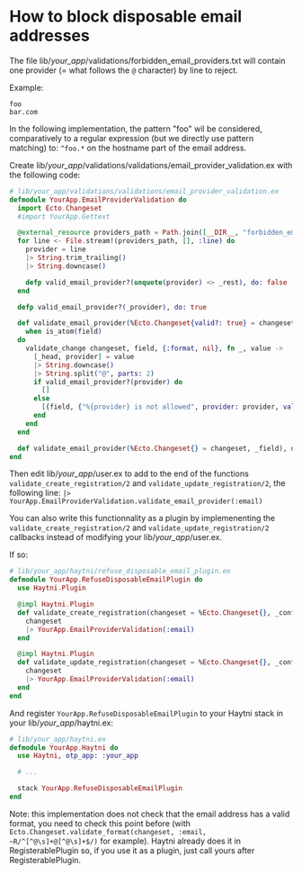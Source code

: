 # How to block disposable email addresses

The file lib/*your_app*/validations/forbidden_email_providers.txt will contain one provider (= what follows the `@` character) by line to reject.

Example:

```
foo
bar.com
```

In the following implementation, the pattern "foo" wil be considered, comparatively to a regular expression (but we directly use pattern matching) to: `^foo.*` on the hostname part of the email address.

Create lib/*your_app*/validations/validations/email_provider_validation.ex with the following code:

```elixir
# lib/your_app/validations/validations/email_provider_validation.ex
defmodule YourApp.EmailProviderValidation do
  import Ecto.Changeset
  #import YourApp.Gettext

  @external_resource providers_path = Path.join([__DIR__, "forbidden_email_providers.txt"])
  for line <- File.stream!(providers_path, [], :line) do
    provider = line
    |> String.trim_trailing()
    |> String.downcase()

    defp valid_email_provider?(unquote(provider) <> _rest), do: false
  end

  defp valid_email_provider?(_provider), do: true

  def validate_email_provider(%Ecto.Changeset{valid?: true} = changeset, field)
    when is_atom(field)
  do
    validate_change changeset, field, {:format, nil}, fn _, value ->
      [_head, provider] = value
      |> String.downcase()
      |> String.split("@", parts: 2)
      if valid_email_provider?(provider) do
        []
      else
        [{field, {"%{provider} is not allowed", provider: provider, validation: :format}}] # better if you translate it with (d)gettext
      end
    end
  end

  def validate_email_provider(%Ecto.Changeset{} = changeset, _field), do: changeset
end
```

Then edit lib/*your_app*/user.ex to add to the end of the functions `validate_create_registration/2` and `validate_update_registration/2`, the following line: `|> YourApp.EmailProviderValidation.validate_email_provider(:email)`

You can also write this functionnality as a plugin by implemenenting the `validate_create_registration/2` and `validate_update_registration/2` callbacks instead of modifying your lib/*your_app*/user.ex.

If so:

```elixir
# lib/your_app/haytni/refuse_disposable_email_plugin.ex
defmodule YourApp.RefuseDisposableEmailPlugin do
  use Haytni.Plugin

  @impl Haytni.Plugin
  def validate_create_registration(changeset = %Ecto.Changeset{}, _config) do
    changeset
    |> YourApp.EmailProviderValidation(:email)
  end

  @impl Haytni.Plugin
  def validate_update_registration(changeset = %Ecto.Changeset{}, _config) do
    changeset
    |> YourApp.EmailProviderValidation(:email)
  end
end
```

And register `YourApp.RefuseDisposableEmailPlugin` to your Haytni stack in your lib/*your_app*/haytni.ex:

```elixir
# lib/your_app/haytni.ex
defmodule YourApp.Haytni do
  use Haytni, otp_app: :your_app

  # ...

  stack YourApp.RefuseDisposableEmailPlugin
end
```

Note: this implementation does not check that the email address has a valid format, you need to check this point before (with `Ecto.Changeset.validate_format(changeset, :email, ~R/^[^@\s]+@[^@\s]+$/)` for example). Haytni already does it in RegisterablePlugin so, if you use it as a plugin, just call yours after RegisterablePlugin.
